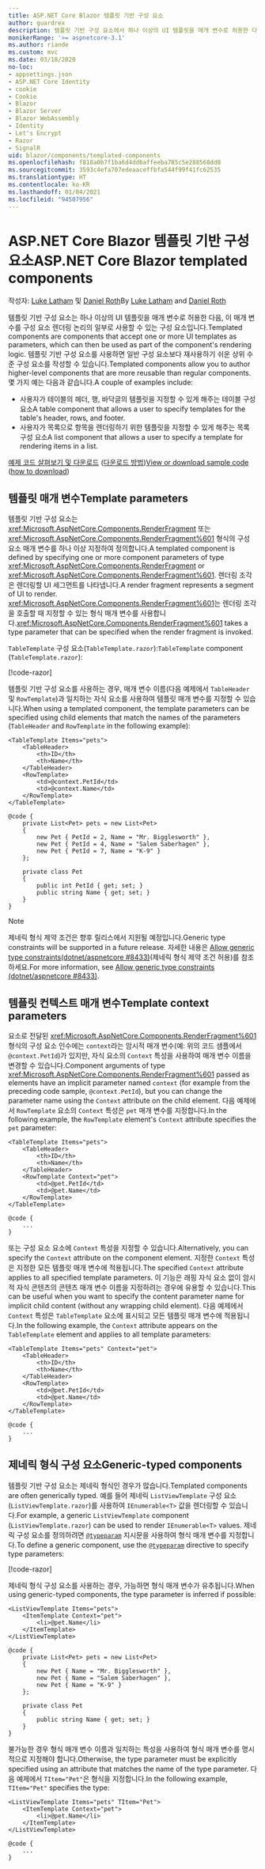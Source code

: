 ```yaml
---
title: ASP.NET Core Blazor 템플릿 기반 구성 요소
author: guardrex
description: 템플릿 기반 구성 요소에서 하나 이상의 UI 템플릿을 매개 변수로 허용한 다음, 이 매개 변수를 구성 요소 렌더링 논리의 일부로 사용할 수 있는 방법을 알아봅니다.
monikerRange: '>= aspnetcore-3.1'
ms.author: riande
ms.custom: mvc
ms.date: 03/18/2020
no-loc:
- appsettings.json
- ASP.NET Core Identity
- cookie
- Cookie
- Blazor
- Blazor Server
- Blazor WebAssembly
- Identity
- Let's Encrypt
- Razor
- SignalR
uid: blazor/components/templated-components
ms.openlocfilehash: f818a0b7f1ba6d4dd6affeeba785c5e288568dd8
ms.sourcegitcommit: 3593c4efa707edeaaceffbfa544f99f41fc62535
ms.translationtype: HT
ms.contentlocale: ko-KR
ms.lasthandoff: 01/04/2021
ms.locfileid: "94507956"
---
```

# <a name="aspnet-core-no-locblazor-templated-components"></a><span data-ttu-id="8454b-103">ASP.NET Core Blazor 템플릿 기반 구성 요소</span><span class="sxs-lookup"><span data-stu-id="8454b-103">ASP.NET Core Blazor templated components</span></span>

<span data-ttu-id="8454b-104">작성자: [Luke Latham](https://github.com/guardrex) 및 [Daniel Roth](https://github.com/danroth27)</span><span class="sxs-lookup"><span data-stu-id="8454b-104">By [Luke Latham](https://github.com/guardrex) and [Daniel Roth](https://github.com/danroth27)</span></span>

<span data-ttu-id="8454b-105">템플릿 기반 구성 요소는 하나 이상의 UI 템플릿을 매개 변수로 허용한 다음, 이 매개 변수를 구성 요소 렌더링 논리의 일부로 사용할 수 있는 구성 요소입니다.</span><span class="sxs-lookup"><span data-stu-id="8454b-105">Templated components are components that accept one or more UI templates as parameters, which can then be used as part of the component's rendering logic.</span></span> <span data-ttu-id="8454b-106">템플릿 기반 구성 요소를 사용하면 일반 구성 요소보다 재사용하기 쉬운 상위 수준 구성 요소를 작성할 수 있습니다.</span><span class="sxs-lookup"><span data-stu-id="8454b-106">Templated components allow you to author higher-level components that are more reusable than regular components.</span></span> <span data-ttu-id="8454b-107">몇 가지 예는 다음과 같습니다.</span><span class="sxs-lookup"><span data-stu-id="8454b-107">A couple of examples include:</span></span>

* <span data-ttu-id="8454b-108">사용자가 테이블의 헤더, 행, 바닥글의 템플릿을 지정할 수 있게 해주는 테이블 구성 요소</span><span class="sxs-lookup"><span data-stu-id="8454b-108">A table component that allows a user to specify templates for the table's header, rows, and footer.</span></span>
* <span data-ttu-id="8454b-109">사용자가 목록으로 항목을 렌더링하기 위한 템플릿을 지정할 수 있게 해주는 목록 구성 요소</span><span class="sxs-lookup"><span data-stu-id="8454b-109">A list component that allows a user to specify a template for rendering items in a list.</span></span>

<span data-ttu-id="8454b-110">[예제 코드 살펴보기 및 다운로드](https://github.com/dotnet/AspNetCore.Docs/tree/master/aspnetcore/blazor/common/samples/) ([다운로드 방법](xref:index#how-to-download-a-sample))</span><span class="sxs-lookup"><span data-stu-id="8454b-110">[View or download sample code](https://github.com/dotnet/AspNetCore.Docs/tree/master/aspnetcore/blazor/common/samples/) ([how to download](xref:index#how-to-download-a-sample))</span></span>

## <a name="template-parameters"></a><span data-ttu-id="8454b-111">템플릿 매개 변수</span><span class="sxs-lookup"><span data-stu-id="8454b-111">Template parameters</span></span>

<span data-ttu-id="8454b-112">템플릿 기반 구성 요소는 <xref:Microsoft.AspNetCore.Components.RenderFragment> 또는 <xref:Microsoft.AspNetCore.Components.RenderFragment%601> 형식의 구성 요소 매개 변수를 하나 이상 지정하여 정의합니다.</span><span class="sxs-lookup"><span data-stu-id="8454b-112">A templated component is defined by specifying one or more component parameters of type <xref:Microsoft.AspNetCore.Components.RenderFragment> or <xref:Microsoft.AspNetCore.Components.RenderFragment%601>.</span></span> <span data-ttu-id="8454b-113">렌더링 조각은 렌더링할 UI 세그먼트를 나타냅니다.</span><span class="sxs-lookup"><span data-stu-id="8454b-113">A render fragment represents a segment of UI to render.</span></span> <span data-ttu-id="8454b-114"><xref:Microsoft.AspNetCore.Components.RenderFragment%601>는 렌더링 조각을 호출할 때 지정할 수 있는 형식 매개 변수를 사용합니다.</span><span class="sxs-lookup"><span data-stu-id="8454b-114"><xref:Microsoft.AspNetCore.Components.RenderFragment%601> takes a type parameter that can be specified when the render fragment is invoked.</span></span>

<span data-ttu-id="8454b-115">`TableTemplate` 구성 요소(`TableTemplate.razor`):</span><span class="sxs-lookup"><span data-stu-id="8454b-115">`TableTemplate` component (`TableTemplate.razor`):</span></span>

[!code-razor[](../common/samples/5.x/BlazorWebAssemblySample/Components/TableTemplate.razor)]

<span data-ttu-id="8454b-116">템플릿 기반 구성 요소를 사용하는 경우, 매개 변수 이름(다음 예제에서 `TableHeader` 및 `RowTemplate`)과 일치하는 자식 요소를 사용하여 템플릿 매개 변수를 지정할 수 있습니다.</span><span class="sxs-lookup"><span data-stu-id="8454b-116">When using a templated component, the template parameters can be specified using child elements that match the names of the parameters (`TableHeader` and `RowTemplate` in the following example):</span></span>

```razor
<TableTemplate Items="pets">
    <TableHeader>
        <th>ID</th>
        <th>Name</th>
    </TableHeader>
    <RowTemplate>
        <td>@context.PetId</td>
        <td>@context.Name</td>
    </RowTemplate>
</TableTemplate>

@code {
    private List<Pet> pets = new List<Pet>
    {
        new Pet { PetId = 2, Name = "Mr. Bigglesworth" },
        new Pet { PetId = 4, Name = "Salem Saberhagen" },
        new Pet { PetId = 7, Name = "K-9" }
    };

    private class Pet
    {
        public int PetId { get; set; }
        public string Name { get; set; }
    }
}
```

> [!NOTE]
> <span data-ttu-id="8454b-117">제네릭 형식 제약 조건은 향후 릴리스에서 지원될 예정입니다.</span><span class="sxs-lookup"><span data-stu-id="8454b-117">Generic type constraints will be supported in a future release.</span></span> <span data-ttu-id="8454b-118">자세한 내용은 [Allow generic type constraints(dotnet/aspnetcore #8433)](https://github.com/dotnet/aspnetcore/issues/8433)(제네릭 형식 제약 조건 허용)를 참조하세요.</span><span class="sxs-lookup"><span data-stu-id="8454b-118">For more information, see [Allow generic type constraints (dotnet/aspnetcore #8433)](https://github.com/dotnet/aspnetcore/issues/8433).</span></span>

## <a name="template-context-parameters"></a><span data-ttu-id="8454b-119">템플릿 컨텍스트 매개 변수</span><span class="sxs-lookup"><span data-stu-id="8454b-119">Template context parameters</span></span>

<span data-ttu-id="8454b-120">요소로 전달된 <xref:Microsoft.AspNetCore.Components.RenderFragment%601> 형식의 구성 요소 인수에는 `context`라는 암시적 매개 변수(예: 위의 코드 샘플에서 `@context.PetId`)가 있지만, 자식 요소의 `Context` 특성을 사용하여 매개 변수 이름을 변경할 수 있습니다.</span><span class="sxs-lookup"><span data-stu-id="8454b-120">Component arguments of type <xref:Microsoft.AspNetCore.Components.RenderFragment%601> passed as elements have an implicit parameter named `context` (for example from the preceding code sample, `@context.PetId`), but you can change the parameter name using the `Context` attribute on the child element.</span></span> <span data-ttu-id="8454b-121">다음 예제에서 `RowTemplate` 요소의 `Context` 특성은 `pet` 매개 변수를 지정합니다.</span><span class="sxs-lookup"><span data-stu-id="8454b-121">In the following example, the `RowTemplate` element's `Context` attribute specifies the `pet` parameter:</span></span>

```razor
<TableTemplate Items="pets">
    <TableHeader>
        <th>ID</th>
        <th>Name</th>
    </TableHeader>
    <RowTemplate Context="pet">
        <td>@pet.PetId</td>
        <td>@pet.Name</td>
    </RowTemplate>
</TableTemplate>

@code {
    ...
}
```

<span data-ttu-id="8454b-122">또는 구성 요소 요소에 `Context` 특성을 지정할 수 있습니다.</span><span class="sxs-lookup"><span data-stu-id="8454b-122">Alternatively, you can specify the `Context` attribute on the component element.</span></span> <span data-ttu-id="8454b-123">지정한 `Context` 특성은 지정한 모든 템플릿 매개 변수에 적용됩니다.</span><span class="sxs-lookup"><span data-stu-id="8454b-123">The specified `Context` attribute applies to all specified template parameters.</span></span> <span data-ttu-id="8454b-124">이 기능은 래핑 자식 요소 없이 암시적 자식 콘텐츠의 콘텐츠 매개 변수 이름을 지정하려는 경우에 유용할 수 있습니다.</span><span class="sxs-lookup"><span data-stu-id="8454b-124">This can be useful when you want to specify the content parameter name for implicit child content (without any wrapping child element).</span></span> <span data-ttu-id="8454b-125">다음 예제에서 `Context` 특성은 `TableTemplate` 요소에 표시되고 모든 템플릿 매개 변수에 적용됩니다.</span><span class="sxs-lookup"><span data-stu-id="8454b-125">In the following example, the `Context` attribute appears on the `TableTemplate` element and applies to all template parameters:</span></span>

```razor
<TableTemplate Items="pets" Context="pet">
    <TableHeader>
        <th>ID</th>
        <th>Name</th>
    </TableHeader>
    <RowTemplate>
        <td>@pet.PetId</td>
        <td>@pet.Name</td>
    </RowTemplate>
</TableTemplate>

@code {
    ...
}
```

## <a name="generic-typed-components"></a><span data-ttu-id="8454b-126">제네릭 형식 구성 요소</span><span class="sxs-lookup"><span data-stu-id="8454b-126">Generic-typed components</span></span>

<span data-ttu-id="8454b-127">템플릿 기반 구성 요소는 제네릭 형식인 경우가 많습니다.</span><span class="sxs-lookup"><span data-stu-id="8454b-127">Templated components are often generically typed.</span></span> <span data-ttu-id="8454b-128">예를 들어 제네릭 `ListViewTemplate` 구성 요소(`ListViewTemplate.razor`)를 사용하여 `IEnumerable<T>` 값을 렌더링할 수 있습니다.</span><span class="sxs-lookup"><span data-stu-id="8454b-128">For example, a generic `ListViewTemplate` component (`ListViewTemplate.razor`) can be used to render `IEnumerable<T>` values.</span></span> <span data-ttu-id="8454b-129">제네릭 구성 요소를 정의하려면 [`@typeparam`](xref:mvc/views/razor#typeparam) 지시문을 사용하여 형식 매개 변수를 지정합니다.</span><span class="sxs-lookup"><span data-stu-id="8454b-129">To define a generic component, use the [`@typeparam`](xref:mvc/views/razor#typeparam) directive to specify type parameters:</span></span>

[!code-razor[](../common/samples/5.x/BlazorWebAssemblySample/Components/ListViewTemplate.razor)]

<span data-ttu-id="8454b-130">제네릭 형식 구성 요소를 사용하는 경우, 가능하면 형식 매개 변수가 유추됩니다.</span><span class="sxs-lookup"><span data-stu-id="8454b-130">When using generic-typed components, the type parameter is inferred if possible:</span></span>

```razor
<ListViewTemplate Items="pets">
    <ItemTemplate Context="pet">
        <li>@pet.Name</li>
    </ItemTemplate>
</ListViewTemplate>

@code {
    private List<Pet> pets = new List<Pet>
    {
        new Pet { Name = "Mr. Bigglesworth" },
        new Pet { Name = "Salem Saberhagen" },
        new Pet { Name = "K-9" }
    };

    private class Pet
    {
        public string Name { get; set; }
    }
}
```

<span data-ttu-id="8454b-131">불가능한 경우 형식 매개 변수 이름과 일치하는 특성을 사용하여 형식 매개 변수를 명시적으로 지정해야 합니다.</span><span class="sxs-lookup"><span data-stu-id="8454b-131">Otherwise, the type parameter must be explicitly specified using an attribute that matches the name of the type parameter.</span></span> <span data-ttu-id="8454b-132">다음 예제에서 `TItem="Pet"`은 형식을 지정합니다.</span><span class="sxs-lookup"><span data-stu-id="8454b-132">In the following example, `TItem="Pet"` specifies the type:</span></span>

```razor
<ListViewTemplate Items="pets" TItem="Pet">
    <ItemTemplate Context="pet">
        <li>@pet.Name</li>
    </ItemTemplate>
</ListViewTemplate>

@code {
    ...
}
```
